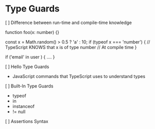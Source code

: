 # Type Guards

[ ] Difference between run-time and compile-time knowledge

function foo(x: number) {}

const x = Math.random() > 0.5 ? 'a' : 10;
if (typeof x === 'number') {
  // TypeScript KNOWS that x is of type number
  // At compile time
}

if ('email' in user ) { .... }

[ ] Hello Type Guards
  - JavaScript commands that TypeScript uses to understand types

[ ] Built-In Type Guards
  - typeof
  - in
  - instanceof
  - != null

[ ] Assertions Syntax

